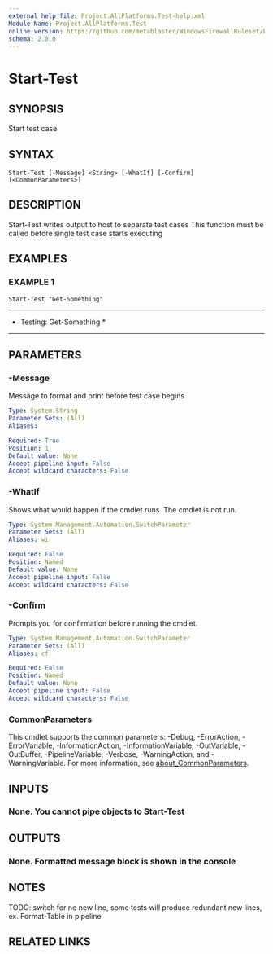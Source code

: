 ```yaml
---
external help file: Project.AllPlatforms.Test-help.xml
Module Name: Project.AllPlatforms.Test
online version: https://github.com/metablaster/WindowsFirewallRuleset/blob/develop/Modules/Project.AllPlatforms.Test/Help/en-US/Start-Test.md
schema: 2.0.0
---
```


# Start-Test

## SYNOPSIS
Start test case

## SYNTAX

```
Start-Test [-Message] <String> [-WhatIf] [-Confirm] [<CommonParameters>]
```

## DESCRIPTION
Start-Test writes output to host to separate test cases
This function must be called before single test case starts executing

## EXAMPLES

### EXAMPLE 1
```
Start-Test "Get-Something"
```

**************************
* Testing: Get-Something *
**************************

## PARAMETERS

### -Message
Message to format and print before test case begins

```yaml
Type: System.String
Parameter Sets: (All)
Aliases:

Required: True
Position: 1
Default value: None
Accept pipeline input: False
Accept wildcard characters: False
```

### -WhatIf
Shows what would happen if the cmdlet runs.
The cmdlet is not run.

```yaml
Type: System.Management.Automation.SwitchParameter
Parameter Sets: (All)
Aliases: wi

Required: False
Position: Named
Default value: None
Accept pipeline input: False
Accept wildcard characters: False
```

### -Confirm
Prompts you for confirmation before running the cmdlet.

```yaml
Type: System.Management.Automation.SwitchParameter
Parameter Sets: (All)
Aliases: cf

Required: False
Position: Named
Default value: None
Accept pipeline input: False
Accept wildcard characters: False
```

### CommonParameters
This cmdlet supports the common parameters: -Debug, -ErrorAction, -ErrorVariable, -InformationAction, -InformationVariable, -OutVariable, -OutBuffer, -PipelineVariable, -Verbose, -WarningAction, and -WarningVariable. For more information, see [about_CommonParameters](http://go.microsoft.com/fwlink/?LinkID=113216).

## INPUTS

### None. You cannot pipe objects to Start-Test
## OUTPUTS

### None. Formatted message block is shown in the console
## NOTES
TODO: switch for no new line, some tests will produce redundant new lines, ex.
Format-Table in pipeline

## RELATED LINKS
